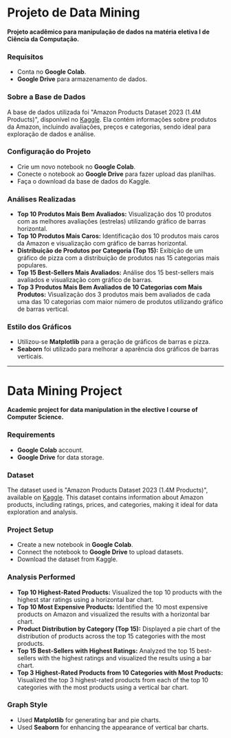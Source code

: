 # **Projeto de Data Mining**

**Projeto acadêmico para manipulação de dados na matéria eletiva I de Ciência da Computação.**

### **Requisitos**
- Conta no **Google Colab**.
- **Google Drive** para armazenamento de dados.

### **Sobre a Base de Dados**
A base de dados utilizada foi "Amazon Products Dataset 2023 (1.4M Products)", disponível no [Kaggle](https://www.kaggle.com/datasets/asaniczka/amazon-products-dataset-2023-1-4m-products). Ela contém informações sobre produtos da Amazon, incluindo avaliações, preços e categorias, sendo ideal para exploração de dados e análise.

### **Configuração do Projeto**
- Crie um novo notebook no **Google Colab**.
- Conecte o notebook ao **Google Drive** para fazer upload das planilhas.
- Faça o download da base de dados do Kaggle.

### **Análises Realizadas**
- **Top 10 Produtos Mais Bem Avaliados:** Visualização dos 10 produtos com as melhores avaliações (estrelas) utilizando gráfico de barras horizontal.
- **Top 10 Produtos Mais Caros:** Identificação dos 10 produtos mais caros da Amazon e visualização com gráfico de barras horizontal.
- **Distribuição de Produtos por Categoria (Top 15):** Exibição de um gráfico de pizza com a distribuição de produtos nas 15 categorias mais populares.
- **Top 15 Best-Sellers Mais Avaliados:** Análise dos 15 best-sellers mais avaliados e visualização com gráfico de barras.
- **Top 3 Produtos Mais Bem Avaliados de 10 Categorias com Mais Produtos:** Visualização dos 3 produtos mais bem avaliados de cada uma das 10 categorias com maior número de produtos utilizando gráfico de barras vertical.

### **Estilo dos Gráficos**
- Utilizou-se **Matplotlib** para a geração de gráficos de barras e pizza.
- **Seaborn** foi utilizado para melhorar a aparência dos gráficos de barras verticais.

---

# **Data Mining Project**

**Academic project for data manipulation in the elective I course of Computer Science.**

### **Requirements**
- **Google Colab** account.
- **Google Drive** for data storage.

### **Dataset**
The dataset used is "Amazon Products Dataset 2023 (1.4M Products)", available on [Kaggle](https://www.kaggle.com/datasets/asaniczka/amazon-products-dataset-2023-1-4m-products). This dataset contains information about Amazon products, including ratings, prices, and categories, making it ideal for data exploration and analysis.

### **Project Setup**
- Create a new notebook in **Google Colab**.
- Connect the notebook to **Google Drive** to upload datasets.
- Download the dataset from Kaggle.

### **Analysis Performed**
- **Top 10 Highest-Rated Products:** Visualized the top 10 products with the highest star ratings using a horizontal bar chart.
- **Top 10 Most Expensive Products:** Identified the 10 most expensive products on Amazon and visualized the results with a horizontal bar chart.
- **Product Distribution by Category (Top 15):** Displayed a pie chart of the distribution of products across the top 15 categories with the most products.
- **Top 15 Best-Sellers with Highest Ratings:** Analyzed the top 15 best-sellers with the highest ratings and visualized the results using a bar chart.
- **Top 3 Highest-Rated Products from 10 Categories with Most Products:** Visualized the top 3 highest-rated products from each of the top 10 categories with the most products using a vertical bar chart.

### **Graph Style**
- Used **Matplotlib** for generating bar and pie charts.
- Used **Seaborn** for enhancing the appearance of vertical bar charts.

